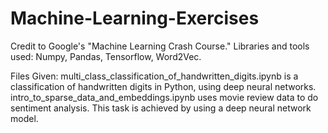 # Machine-Learning-Exercises
Credit to Google's "Machine Learning Crash Course."
Libraries and tools used: Numpy, Pandas, Tensorflow, Word2Vec. 

Files Given: 
multi_class_classification_of_handwritten_digits.ipynb is a classification of handwritten digits in Python, using deep neural networks.
intro_to_sparse_data_and_embeddings.ipynb uses movie review data to do sentiment analysis. This task is achieved by using a deep neural network model.
